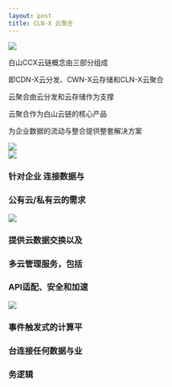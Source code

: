 ```yaml
---
layout: post
title: CLN-X 云聚合
---
```



<div class="ccx-6">
    <div class="min"><img src="{{ site.baseurl }}public/image/cln/cln-01.png"></div>
</div>
<div class="ccx-6">
    <div class="min">
        <p>白山CCX云链概念由三部分组成</p>
        <p>即CDN-X云分发、CWN-X云存储和CLN-X云聚合</p>
        <p>云聚合由云分发和云存储作为支撑</p>
        <p>云聚合作为白山云链的核心产品</p>
        <p>为企业数据的流动与整合提供整套解决方案</p>
    </div>
</div>
<div class="clean"></div>
<div class="ccx-80">
    <img src="{{ site.baseurl }}public/image/cln/cln-02.jpg">
</div>
<div class="bottom-100"></div>
<div class="ccx-80">
    <div class="ccx-4">
        <img src="{{ site.baseurl }}public/image/cln/cln-03.png">
        <h3>针对企业 连接数据与</h3>
        <h3>公有云/私有云的需求</h3>
    </div>
    <div class="ccx-4">
        <img src="{{ site.baseurl }}public/image/cln/cln-03.png">
        <h3>提供云数据交换以及</h3>
        <h3>多云管理服务，包括</h3>
        <h3>API适配、安全和加速</h3>
    </div>
    <div class="ccx-4">
        <img src="{{ site.baseurl }}public/image/cln/cln-03.png">
        <h3>事件触发式的计算平</h3>
        <h3>台连接任何数据与业</h3>
        <h3>务逻辑</h3>
    </div>
</div>
<div class="clean"></div>

